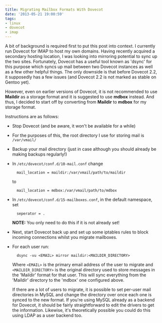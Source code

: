 ```yaml
---
title: Migrating Mailbox Formats With Dovecot
date: '2013-05-21 19:00:59'
tags:
- linux
- dovecot
- imap
---
```


A bit of background is required first to put this post into context. I currently run Dovecot for IMAP to host my own domains. Having recently acquired a secondary hosting location, I was looking into mirroring potential to sync up the two sites. Fortunately, Dovecot has a useful tool known as 'dsync' for this purpose which syncs up mail between two Dovecot instances as well as a few other helpful things. The only downside is that before Dovecot 2.2, it supposedly has a few issues (and Dovecot 2.2 is not marked as stable on Gentoo yet).

However, even on earlier versions of Dovecot, it is not recommended to use **Maildir** as a storage format and it is suggested to use **mdbox** instead. And thus, I decided to start off by converting from **Maildir** to **mdbox** for my storage format.

Instructions are as follows:

* Stop Dovecot (and be aware, it won't be available for a while)

* For the purposes of this, the root directory I use for storing mail is `/var/vmail/`

* Backup your mail directory (just in case although you should already be making backups regularly!)

* In `/etc/dovecot/conf.d/10-mail.conf` change 

		mail_location = maildir:/var/vmail/path/to/maildir
	to 
    
    	mail_location = mdbox:/var/vmail/path/to/mdbox

* In `/etc/dovecot/conf.d/15-mailboxes.conf`, in the default namespace, set

		seperator = .

	**NOTE:** You only need to do this if it is not already set!

* Next, start Dovecot back up and set up some iptables rules to block incoming connections whilst you migrate mailboxes.

* For each user run:

		dsync -vu <EMAIL> mirror maildir:<MAILDIR_DIRECTORY>
        
	Where `<EMAIL>` is the primary email address of the user to migrate and `<MAILDIR_DIRECTORY>` is the original directory used to store messages in the 'Maildir' format for that user. This will sync everything from the 'Maildir' directory to the 'mdbox' one configured above.

	If there are a lot of users to migrate, it is possible to set per-user mail directories in MySQL and change the directory over once each one is synced to the new format. If you're using MySQL already as a backend for Dovecot, it should be fairly straightforward to edit the drivers to get the information. Likewise, it's theoretically possible you could do this using LDAP as a user backend too. 